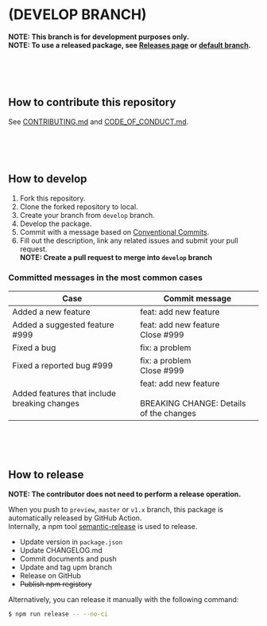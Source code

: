 (DEVELOP BRANCH)
===

**NOTE: This branch is for development purposes only.**  
**NOTE: To use a released package, see [Releases page](/../../releases) or [default branch](/../..).**

<br><br><br>

## How to contribute this repository

See [CONTRIBUTING.md](/../../blob/upm/CONTRIBUTING.md) and [CODE_OF_CONDUCT.md](/../../CODE_OF_CONDUCT.md).

<br><br><br>

## How to develop

1. Fork this repository.
1. Clone the forked repository to local.
1. Create your branch from `develop` branch.
1. Develop the package.
1. Commit with a message based on [Conventional Commits](https://www.conventionalcommits.org/).
1. Fill out the description, link any related issues and submit your pull request.  
   **NOTE: Create a pull request to merge into `develop` branch**

### Committed messages in the most common cases

| Case | Commit message|
| -- | -- |
| Added a new feature | feat: add new feature |
| Added a suggested feature #999 | feat: add new feature<br>Close #999 |
| Fixed a bug | fix: a problem |
| Fixed a reported bug #999 | fix: a problem<br>Close #999 |
| Added features that include breaking changes | feat: add new feature<br><br>BREAKING CHANGE: Details of the changes |

<br><br><br>

## How to release

**NOTE: The contributor does not need to perform a release operation.**

When you push to `preview`, `master` or `v1.x` branch, this package is automatically released by GitHub Action.  
Internally, a npm tool [semantic-release](https://semantic-release.gitbook.io/semantic-release/) is used to release.

* Update version in `package.json` 
* Update CHANGELOG.md
* Commit documents and push
* Update and tag upm branch
* Release on GitHub
* ~~Publish npm registory~~

Alternatively, you can release it manually with the following command:

```bash
$ npm run release -- --no-ci
```
